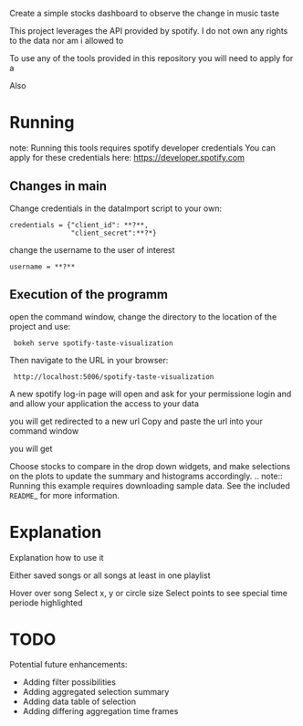 Create a simple stocks dashboard to observe the change in music taste

This project leverages the API provided by spotify.
I do not own any rights to the data nor am i allowed to 

To use any of the tools provided in this repository you will need to apply for a 

Also

Running
=======

note: Running this tools requires spotify developer credentials
You can apply for these credentials here: https://developer.spotify.com

Changes in main
---------------
Change credentials in the dataImport script to your own:


    credentials = {"client_id": **?**,
                   "client_secret":**?*}

change the username to the user of interest

    username = **?**

Execution of the programm
-------------------------
open the command window, change the directory to the location of the project
and use:

     bokeh serve spotify-taste-visualization
 
Then navigate to the URL in your browser:

     http://localhost:5006/spotify-taste-visualization

A new spotify log-in page will open and ask for your permissione
login and and allow your application the access to your data

you will get redirected to a new url
Copy and paste the url into your command window

you will get 

Choose stocks to compare in the drop down widgets, and make selections
on the plots to update the summary and histograms accordingly.
.. note::
    Running this example requires downloading sample data. See
    the included `README`_ for more information.

Explanation
=======

Explanation how to use it

Either saved songs or all songs at least in one playlist

Hover over song
Select x, y or circle size
Select points to see special time periode highlighted

TODO
====
Potential future enhancements:
- Adding filter possibilities
- Adding aggregated selection summary
- Adding data table of selection
- Adding differing aggregation time frames
